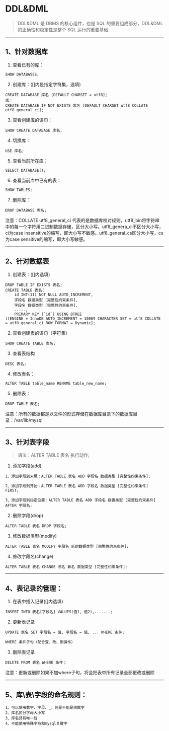 # DDL&DML
> DDL&DML 是 DBMS 的核心组件，也是 SQL 的重要组成部分，DDL&DML 的正确性和稳定性是整个 SQL 运行的重要基础
---


## 1、针对数据库

1. 查看已有的库：
```
SHOW DATABASES;
```

2. 创建库：([]内是指定字符集，选填)
```
CREATE DATABASE 库名 [DEFAULT CHARSET = utf8]; 
或：
CREATE DATABASE IF NOT EXISTS 库名 [DEFAULT CHARSET utf8 COLLATE utf8_general_ci];
```

3. 查看创建库的语句：
```
SHOW CREATE DATABASE 库名;
```

4. 切换库：
```
USE 库名;
```

5. 查看当前所在库：
```
SELECT DATABASE();
```

6. 查看当前库中已有的表：
```
SHOW TABLES;
```

7. 删除库：
```
DROP DATABASE 库名;
```

注意：COLLATE utf8_general_ci 代表的是数据库校对规则，utf8_bin将字符串中的每一个字符用二进制数据存储，区分大小写。utf8_genera_ci不区分大小写，ci为case insensitive的缩写，即大小写不敏感。utf8_general_cs区分大小写，cs为case sensitive的缩写，即大小写敏感。

---


## 2、针对数据表

1. 创建表：([]内选填)
```
DROP TABLE IF EXISTS 表名;
CREATE TABLE 表名(
    id INT(11) NOT NULL AUTO_INCREMENT,
    字段名 数据类型 [完整性约束条件],
    字段名 数据类型 [完整性约束条件],
    .....,
    PRIMARY KEY (`id`) USING BTREE
)[ENGINE = InnoDB AUTO_INCREMENT = 10069 CHARACTER SET = utf8 COLLATE = utf8_general_ci ROW_FORMAT = Dynamic];
```

2. 查看创建表的语句（字符集）
```
SHOW CREATE TABLE 表名;
```

3. 查看表结构
```
DESC 表名;
```

4. 修改表名：
```
ALTER TABLE table_name RENAME table_new_name;
```

5. 删除表：
```
DROP TABLE 表名;
```

注意：所有的数据都是以文件的形式存储在数据库目录下的数据库目录：/var/lib/mysql

---


## 3、针对表字段
> 语法：ALTER TABLE 表名 执行动作;

1. 添加字段(add)
```
1、添加字段到末尾：ALTER TABLE 表名 ADD 字段名 数据类型 [完整性约束条件];

2、添加字段到开始：ALTER TABLE 表名 ADD 字段名 数据类型 [完整性约束条件] FIRST;

3、添加字段到指定位置：ALTER TABLE 表名 ADD 字段名 数据类型 [完整性约束条件] AFTER 字段名;
```

2. 删除字段(drop)
```
ALTER TABLE 表名 DROP 字段名;
```

3. 修改数据类型(modify)
```
ALTER TABLE 表名 MODIFY 字段名 新的数据类型 [完整性约束条件];
```

4. 修改字段名(change)
```
ALTER TABLE 表名 CHANGE 旧名 新名 数据类型 [完整性约束条件];
```
---


## 4、表记录的管理：

1. 在表中插入记录([]内选填)
```
INSERT INTO 表名[字段名] VALUES(值1, 值2),.......;
```

2. 更新表记录
```
UPDATE 表名 SET 字段名 = 值, 字段名 = 值, ... WHERE 条件;

WHERE 条件子句（配合查、改、删操作）
```

3. 删除表记录
```
DELETE FROM 表名 WHERE 条件；
```

注意：更新或删除如果不加where子句，将会把表中所有记录全部更改或删除

---


## 5、库\表\字段的命名规则：
```
1、可以使用数字、字母、_，但是不能是纯数字
2、库名区分字母大小写
3、库名具有唯一性
4、不能使用特殊字符和mysql关键字
```
